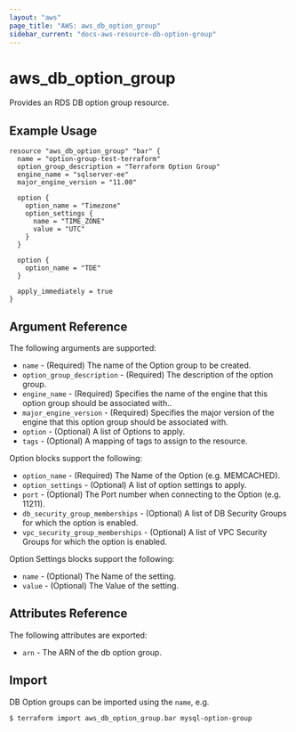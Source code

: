 ```yaml
---
layout: "aws"
page_title: "AWS: aws_db_option_group"
sidebar_current: "docs-aws-resource-db-option-group"
---
```


# aws\_db\_option\_group

Provides an RDS DB option group resource.

## Example Usage

```
resource "aws_db_option_group" "bar" {
  name = "option-group-test-terraform"
  option_group_description = "Terraform Option Group"
  engine_name = "sqlserver-ee"
  major_engine_version = "11.00"

  option {
    option_name = "Timezone"
    option_settings {
      name = "TIME_ZONE"
      value = "UTC"
    }
  }

  option {
    option_name = "TDE"
  }

  apply_immediately = true
}
```

## Argument Reference

The following arguments are supported:

* `name` - (Required) The name of the Option group to be created.
* `option_group_description` - (Required) The description of the option group.
* `engine_name` - (Required) Specifies the name of the engine that this option group should be associated with..
* `major_engine_version` - (Required) Specifies the major version of the engine that this option group should be associated with.
* `option` - (Optional) A list of Options to apply.
* `tags` - (Optional) A mapping of tags to assign to the resource.

Option blocks support the following:

* `option_name` - (Required) The Name of the Option (e.g. MEMCACHED).
* `option_settings` - (Optional) A list of option settings to apply.
* `port` - (Optional) The Port number when connecting to the Option (e.g. 11211).
* `db_security_group_memberships` - (Optional) A list of DB Security Groups for which the option is enabled.
* `vpc_security_group_memberships` - (Optional) A list of VPC Security Groups for which the option is enabled.

Option Settings blocks support the following:

* `name` - (Optional) The Name of the setting.
* `value` - (Optional) The Value of the setting.

## Attributes Reference

The following attributes are exported:

* `arn` - The ARN of the db option group.

## Import

DB Option groups can be imported using the `name`, e.g. 

```
$ terraform import aws_db_option_group.bar mysql-option-group
```